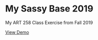 # My Sassy Base 2019
My ART 258 Class Exercise from Fall 2019

[View Demo](https://johndoenma.github.io/my-sassy-base-2019/)
